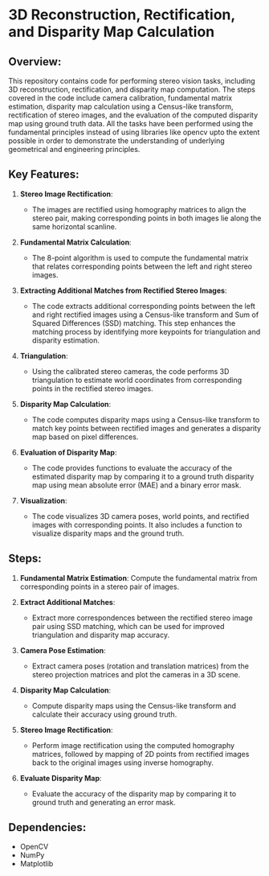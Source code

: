# 3D Reconstruction, Rectification, and Disparity Map Calculation

## Overview:
This repository contains code for performing stereo vision tasks, including 3D reconstruction, rectification, and disparity map computation. The steps covered in the code include camera calibration, fundamental matrix estimation, disparity map calculation using a Census-like transform, rectification of stereo images, and the evaluation of the computed disparity map using ground truth data. All the tasks have been performed using the fundamental principles instead of using libraries like opencv upto the extent possible in order to demonstrate the understanding of underlying geometrical and engineering principles.

## Key Features:
1. **Stereo Image Rectification**: 
   - The images are rectified using homography matrices to align the stereo pair, making corresponding points in both images lie along the same horizontal scanline.
   
2. **Fundamental Matrix Calculation**: 
   - The 8-point algorithm is used to compute the fundamental matrix that relates corresponding points between the left and right stereo images.

3. **Extracting Additional Matches from Rectified Stereo Images**:
   - The code extracts additional corresponding points between the left and right rectified images using a Census-like transform and Sum of Squared Differences (SSD) matching. This step enhances the matching process by identifying more keypoints for triangulation and disparity estimation.
   
4. **Triangulation**: 
   - Using the calibrated stereo cameras, the code performs 3D triangulation to estimate world coordinates from corresponding points in the rectified stereo images.

5. **Disparity Map Calculation**: 
   - The code computes disparity maps using a Census-like transform to match key points between rectified images and generates a disparity map based on pixel differences.

6. **Evaluation of Disparity Map**:
   - The code provides functions to evaluate the accuracy of the estimated disparity map by comparing it to a ground truth disparity map using mean absolute error (MAE) and a binary error mask.

7. **Visualization**:
   - The code visualizes 3D camera poses, world points, and rectified images with corresponding points. It also includes a function to visualize disparity maps and the ground truth.

## Steps:
1. **Fundamental Matrix Estimation**: Compute the fundamental matrix from corresponding points in a stereo pair of images.
   
2. **Extract Additional Matches**:
   - Extract more correspondences between the rectified stereo image pair using SSD matching, which can be used for improved triangulation and disparity map accuracy.

3. **Camera Pose Estimation**: 
   - Extract camera poses (rotation and translation matrices) from the stereo projection matrices and plot the cameras in a 3D scene.
   
4. **Disparity Map Calculation**: 
   - Compute disparity maps using the Census-like transform and calculate their accuracy using ground truth.

5. **Stereo Image Rectification**:
   - Perform image rectification using the computed homography matrices, followed by mapping of 2D points from rectified images back to the original images using inverse homography.

6. **Evaluate Disparity Map**: 
   - Evaluate the accuracy of the disparity map by comparing it to ground truth and generating an error mask.


## Dependencies:
- OpenCV
- NumPy
- Matplotlib
